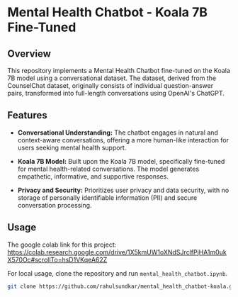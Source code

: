 # Mental Health Chatbot - Koala 7B Fine-Tuned

## Overview

This repository implements a Mental Health Chatbot fine-tuned on the Koala 7B model using a conversational dataset. The dataset, derived from the CounselChat dataset, originally consists of individual question-answer pairs, transformed into full-length conversations using OpenAI's ChatGPT.

## Features

- **Conversational Understanding:** The chatbot engages in natural and context-aware conversations, offering a more human-like interaction for users seeking mental health support.

- **Koala 7B Model:** Built upon the Koala 7B model, specifically fine-tuned for mental health-related conversations. The model generates empathetic, informative, and supportive responses.

- **Privacy and Security:** Prioritizes user privacy and data security, with no storage of personally identifiable information (PII) and secure conversation processing.

## Usage

The google colab link for this project: https://colab.research.google.com/drive/1X5kmUW1oXNdSJrclfPjHA1m0ukX570Oc#scrollTo=hsD1VKqeA62Z

For local usage, clone the repository and run `mental_health_chatbot.ipynb`.

```bash
git clone https://github.com/rahulsundkar/mental_health_chatbot-koala.git

